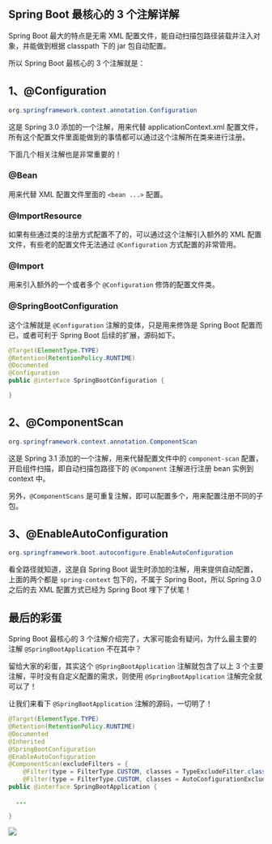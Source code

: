 ## Spring Boot 最核心的 3 个注解详解

Spring Boot 最大的特点是无需 XML 配置文件，能自动扫描包路径装载并注入对象，并能做到根据 classpath 下的 jar 包自动配置。

所以 Spring Boot 最核心的 3 个注解就是：

## 1、@Configuration

```java
org.springframework.context.annotation.Configuration
```

这是 Spring 3.0 添加的一个注解，用来代替 applicationContext.xml 配置文件，所有这个配置文件里面能做到的事情都可以通过这个注解所在类来进行注册。

下面几个相关注解也是非常重要的！

### **@Bean**

用来代替 XML 配置文件里面的 `<bean ...>` 配置。

### **@ImportResource**

如果有些通过类的注册方式配置不了的，可以通过这个注解引入额外的 XML 配置文件，有些老的配置文件无法通过 `@Configuration` 方式配置的非常管用。

### **@Import**

用来引入额外的一个或者多个 `@Configuration` 修饰的配置文件类。

### **@SpringBootConfiguration**

这个注解就是 `@Configuration` 注解的变体，只是用来修饰是 Spring Boot 配置而已，或者可利于 Spring Boot 后续的扩展，源码如下。

```java
@Target(ElementType.TYPE)
@Retention(RetentionPolicy.RUNTIME)
@Documented
@Configuration
public @interface SpringBootConfiguration {

}
```



## 2、@ComponentScan

```java
org.springframework.context.annotation.ComponentScan
```

这是 Spring 3.1 添加的一个注解，用来代替配置文件中的 `component-scan` 配置，开启组件扫描，即自动扫描包路径下的 `@Component` 注解进行注册 bean 实例到 context 中。

另外，`@ComponentScans` 是可重复注解，即可以配置多个，用来配置注册不同的子包。



## 3、@EnableAutoConfiguration

```java
org.springframework.boot.autoconfigure.EnableAutoConfiguration
```

看全路径就知道，这是自 Spring Boot 诞生时添加的注解，用来提供自动配置，上面的两个都是 `spring-context` 包下的，不属于 Spring Boot，所以 Spring 3.0 之后的去 XML 配置方式已经为 Spring Boot 埋下了伏笔！



## 最后的彩蛋

Spring Boot 最核心的 3 个注解介绍完了，大家可能会有疑问，为什么最主要的注解 `@SpringBootApplication` 不在其中？

留给大家的彩蛋，其实这个 `@SpringBootApplication` 注解就包含了以上 3 个主要注解，平时没有自定义配置的需求，则使用 `@SpringBootApplication` 注解完全就可以了！

让我们来看下 `@SpringBootApplication` 注解的源码，一切明了！

```java
@Target(ElementType.TYPE)
@Retention(RetentionPolicy.RUNTIME)
@Documented
@Inherited
@SpringBootConfiguration
@EnableAutoConfiguration
@ComponentScan(excludeFilters = {
    @Filter(type = FilterType.CUSTOM, classes = TypeExcludeFilter.class),
    @Filter(type = FilterType.CUSTOM, classes = AutoConfigurationExcludeFilter.class) })
public @interface SpringBootApplication {

  ...

}
```

![](https://github.com/zhang-jh/the-web-to-Spring-Cloud/tree/master/springBoot/image/SpringBootApplication.jpg)
